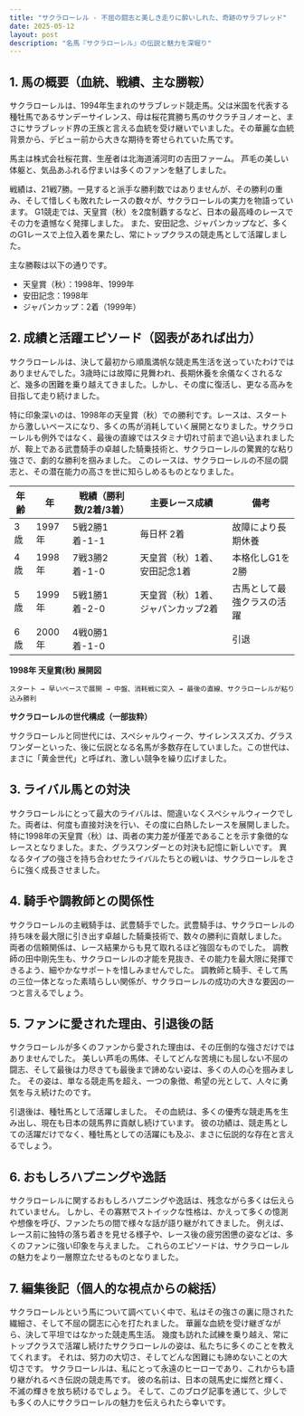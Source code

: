 ```yaml
---
title: "サクラローレル - 不屈の闘志と美しき走りに酔いしれた、奇跡のサラブレッド"
date: 2025-05-12
layout: post
description: "名馬『サクラローレル』の伝説と魅力を深堀り"
---
```


## 1. 馬の概要（血統、戦績、主な勝鞍）

サクラローレルは、1994年生まれのサラブレッド競走馬。父は米国を代表する種牡馬であるサンデーサイレンス、母は桜花賞勝ち馬のサクラチヨノオーと、まさにサラブレッド界の王族と言える血統を受け継いでいました。その華麗な血統背景から、デビュー前から大きな期待を寄せられていた馬です。

馬主は株式会社桜花賞、生産者は北海道浦河町の吉田ファーム。  芦毛の美しい体躯と、気品あふれる佇まいは多くのファンを魅了しました。

戦績は、21戦7勝。一見すると派手な勝利数ではありませんが、その勝利の重み、そして惜しくも敗れたレースの数々が、サクラローレルの実力を物語っています。  G1競走では、天皇賞（秋）を2度制覇するなど、日本の最高峰のレースでその力を遺憾なく発揮しました。  また、安田記念、ジャパンカップなど、多くのG1レースで上位入着を果たし、常にトップクラスの競走馬として活躍しました。

主な勝鞍は以下の通りです。

* 天皇賞（秋）：1998年、1999年
* 安田記念：1998年
* ジャパンカップ：2着（1999年）


## 2. 成績と活躍エピソード（図表があれば出力）

サクラローレルは、決して最初から順風満帆な競走馬生活を送っていたわけではありませんでした。3歳時には故障に見舞われ、長期休養を余儀なくされるなど、幾多の困難を乗り越えてきました。しかし、その度に復活し、更なる高みを目指して走り続けました。

特に印象深いのは、1998年の天皇賞（秋）での勝利です。レースは、スタートから激しいペースになり、多くの馬が消耗していく展開となりました。サクラローレルも例外ではなく、最後の直線ではスタミナ切れ寸前まで追い込まれましたが、鞍上である武豊騎手の卓越した騎乗技術と、サクラローレルの驚異的な粘り強さで、劇的な勝利を掴みました。  このレースは、サクラローレルの不屈の闘志と、その潜在能力の高さを世に知らしめるものとなりました。

| 年齢 | 年 | 戦績（勝利数/2着/3着）| 主要レース成績 | 備考 |
|---|---|---|---|---|
| 3歳 | 1997年 | 5戦2勝1着-1-1 |  毎日杯 2着 |  故障により長期休養 |
| 4歳 | 1998年 | 7戦3勝2着-1-0 | 天皇賞（秋）1着、安田記念1着 |  本格化しG1を2勝 |
| 5歳 | 1999年 | 5戦1勝1着-2-0 | 天皇賞（秋）1着、ジャパンカップ2着 |  古馬として最強クラスの活躍 |
| 6歳 | 2000年 | 4戦0勝1着-1-0 |  |  引退 |


**1998年 天皇賞(秋) 展開図**

```
スタート → 早いペースで展開 → 中盤、消耗戦に突入 → 最後の直線、サクラローレルが粘り込み勝利
```


**サクラローレルの世代構成（一部抜粋）**

サクラローレルと同世代には、スペシャルウィーク、サイレンススズカ、グラスワンダーといった、後に伝説となる名馬が多数存在していました。この世代は、まさに「黄金世代」と呼ばれ、激しい競争を繰り広げました。


## 3. ライバル馬との対決

サクラローレルにとって最大のライバルは、間違いなくスペシャルウィークでした。両者は、何度も直接対決を行い、その度に白熱したレースを展開しました。  特に1998年の天皇賞（秋）は、両者の実力差が僅差であることを示す象徴的なレースとなりました。また、グラスワンダーとの対決も記憶に新しいです。  異なるタイプの強さを持ち合わせたライバルたちとの戦いは、サクラローレルをさらに強く成長させました。


## 4. 騎手や調教師との関係性

サクラローレルの主戦騎手は、武豊騎手でした。武豊騎手は、サクラローレルの持ち味を最大限に引き出す卓越した騎乗技術で、数々の勝利に貢献しました。  両者の信頼関係は、レース結果からも見て取れるほど強固なものでした。  調教師の田中剛先生も、サクラローレルの才能を見抜き、その能力を最大限に発揮できるよう、細やかなサポートを惜しみませんでした。  調教師と騎手、そして馬の三位一体となった素晴らしい関係が、サクラローレルの成功の大きな要因の一つと言えるでしょう。


## 5. ファンに愛された理由、引退後の話

サクラローレルが多くのファンから愛された理由は、その圧倒的な強さだけではありませんでした。  美しい芦毛の馬体、そしてどんな苦境にも屈しない不屈の闘志、そして最後は力尽きても最後まで諦めない姿は、多くの人の心を掴みました。  その姿は、単なる競走馬を超え、一つの象徴、希望の光として、人々に勇気を与え続けたのです。

引退後は、種牡馬として活躍しました。  その血統は、多くの優秀な競走馬を生み出し、現在も日本の競馬界に貢献し続けています。  彼の功績は、競走馬としての活躍だけでなく、種牡馬としての活躍にも及ぶ、まさに伝説的な存在と言えるでしょう。


## 6. おもしろハプニングや逸話

サクラローレルに関するおもしろハプニングや逸話は、残念ながら多くは伝えられていません。  しかし、その寡黙でストイックな性格は、かえって多くの憶測や想像を呼び、ファンたちの間で様々な話が語り継がれてきました。  例えば、レース前に独特の落ち着きを見せる様子や、レース後の疲労困憊の姿などは、多くのファンに強い印象を与えました。  これらのエピソードは、サクラローレルの魅力をより一層際立たせるものとなりました。


## 7. 編集後記（個人的な視点からの総括）

サクラローレルという馬について調べていく中で、私はその強さの裏に隠された繊細さ、そして不屈の闘志に心を打たれました。  華麗な血統を受け継ぎながら、決して平坦ではなかった競走馬生活。  幾度も訪れた試練を乗り越え、常にトップクラスで活躍し続けたサクラローレルの姿は、私たちに多くのことを教えてくれます。  それは、努力の大切さ、そしてどんな困難にも諦めないことの大切さです。  サクラローレルは、私にとって永遠のヒーローであり、これからも語り継がれるべき伝説の競走馬です。  彼の名前は、日本の競馬史に燦然と輝く、不滅の輝きを放ち続けるでしょう。  そして、このブログ記事を通じて、少しでも多くの人にサクラローレルの魅力を伝えられたら幸いです。
